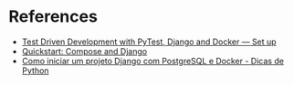 # References

* [Test Driven Development with PyTest, Django and Docker — Set up](https://nyorikakar.medium.com/test-driven-development-with-pytest-django-and-docker-set-up-8f7fb7ccbfa5)
* [Quickstart: Compose and Django](https://docs.docker.com/samples/django/)
* [Como iniciar um projeto Django com PostgreSQL e Docker - Dicas de Python](https://www.youtube.com/watch?v=xxjzwdtWozI)
